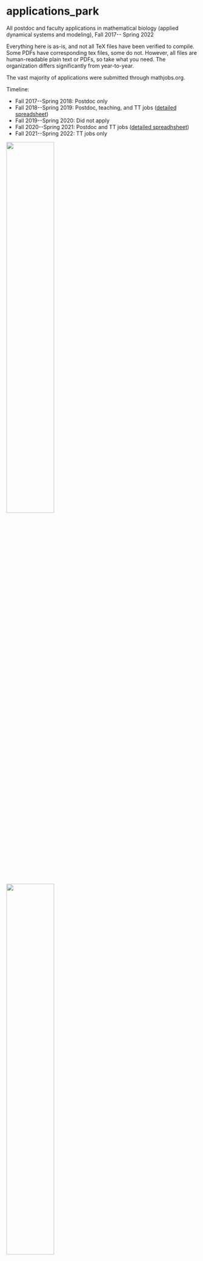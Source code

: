 # applications_park
All postdoc and faculty applications in mathematical biology (applied dynamical systems and modeling), Fall 2017-- Spring 2022

Everything here is as-is, and not all TeX files have been verified to compile. Some PDFs have corresponding tex files, some do not. However, all files are human-readable plain text or PDFs, so take what you need. The organization differs significantly from year-to-year.

The vast majority of applications were submitted through mathjobs.org.

Timeline:
* Fall 2017--Spring 2018: Postdoc only
* Fall 2018--Spring 2019: Postdoc, teaching, and TT jobs ([detailed spreadsheet](https://docs.google.com/spreadsheets/d/1sZDx5RBKGz5OCMih_9A0wyGd_F32A5ila2AXQ96gMcU/edit?usp=sharing))
* Fall 2019--Spring 2020: Did not apply
* Fall 2020--Spring 2021: Postdoc and TT jobs ([detailed spreadhsheet](https://docs.google.com/spreadsheets/d/1QNZFjsnWqRAL6xopFXkYE8MWX0NvuSqstnIan_Q1pbk/edit?usp=sharing))
* Fall 2021--Spring 2022: TT jobs only

<img src="https://i.imgur.com/k3njMzg.png" width="50%">

<img src="https://i.imgur.com/lzlrlvI.png"  width="50%">

<img src="https://i.imgur.com/cTAetcX.png"  width="50%">

338 total applications included in this repository (162 postdoc, 176 faculty)
